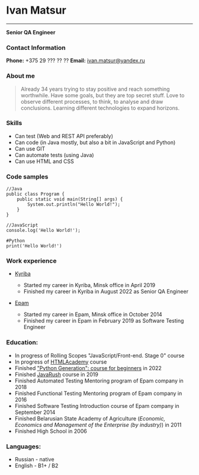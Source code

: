 # Ivan Matsur

___

**Senior QA Engineer**

### Contact Information
**Phone:** +375 29 ??? ?? ??
**Email:** ivan.matsur@yandex.ru

### About me
>Already 34 years trying to stay positive and reach something worthwhile. Have some goals, but they are top secret stuff.
>Love to observe different processes, to think, to analyse and draw conclusions.
>Learning different technologies to expand horizons.

### Skills
- Can test (Web and REST API preferably)
- Can code (in Java mostly, but also a bit in JavaScript and Python)
- Can use GIT
- Can automate tests (using Java)
- Can use HTML and CSS

### Code samples
```
//Java
public class Program {
	public static void main(String[] args) {
		System.out.println("Hello World!");
	}
}
```

```
//JavaScript
console.log('Hello World!');
```

```
#Python
print('Hello World!')
```

### Work experience
- [Kyriba](kyriba.com)
    - Started my career in Kyriba, Minsk office in April 2019
    - Finished my career in Kyriba in August 2022 as Senior QA Engineer

- [Epam](epam.com)
    - Started my career in Epam, Minsk office in October 2014
    - Finished my career in Epam in February 2019 as Software Testing Engineer

### Education:
- In progress of Rolling Scopes "JavaScript/Front-end. Stage 0" course
- In progress of [HTMLAcademy](https://htmlacademy.ru/profile/id2284187) course
- Finished ["Python Generation": course for beginners](https://stepik.org/cert/1770358) in 2022
- Finished [JavaRush](https://javarush.com/users/820394) course in 2019
- Finished Automated Testing Mentoring program of Epam company in 2018
- Finished Functional Testing Mentoring program of Epam company in 2016
- Finished Software Testing Introduction course of Epam company in September 2014
- Finished Belarusian State Academy of Agriculture (*Economic, Economics and Management of the Enterprise (by industry)*) in 2011
- Finished High School in 2006

### Languages:
- Russian - native
- English - B1+ / B2